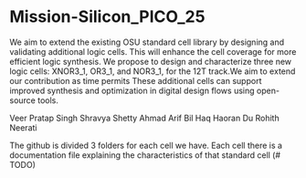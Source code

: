 # Mission-Silicon_PICO_25

We aim to extend the existing OSU standard cell library by designing and validating additional logic cells. This will enhance the cell coverage for more efficient logic synthesis.
We propose to design and characterize three new logic cells: XNOR3_1, OR3_1, and NOR3_1, for the 12T track.We aim to extend our contribution as time permits
These additional cells can support improved synthesis and optimization in digital design flows using open-source tools.

Veer Pratap Singh
Shravya Shetty
Ahmad Arif Bil Haq
Haoran Du
Rohith Neerati

The github is divided 3 folders for each cell we have. Each cell there is a documentation file explaining the characteristics of that standard cell (# TODO)
